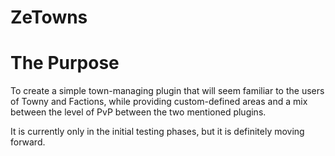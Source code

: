 ZeTowns
===========

The Purpose
===========

To create a simple town-managing plugin that will seem familiar to the users of
Towny and Factions, while providing custom-defined areas and a mix between the level
of PvP between the two mentioned plugins.

It is currently only in the initial testing phases, but it is definitely moving forward.
